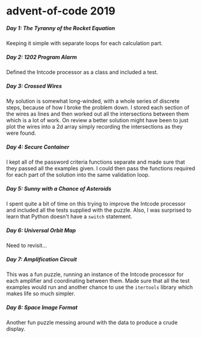 # advent-of-code 2019

##### Day 1: The Tyranny of the Rocket Equation
Keeping it simple with separate loops for each calculation part.

##### Day 2: 1202 Program Alarm
Defined the Intcode processor as a class and included a test.

##### Day 3: Crossed Wires
My solution is somewhat long-winded, with a whole series of discrete steps, because of how I broke the problem down. I stored each
section of the wires as lines and then worked out all the intersections between them which is a lot of work. On review a better 
solution might have been to just plot the wires into a 2d array simply recording the intersections as they were found.

##### Day 4: Secure Container
I kept all of the password criteria functions separate and made sure that they passed all the examples given. I could then pass the
functions required for each part of the solution into the same validation loop.

##### Day 5: Sunny with a Chance of Asteroids
I spent quite a bit of time on this trying to improve the Intcode processor and included all the tests supplied with the puzzle.
Also, I was surprised to learn that Python doesn't have a ```switch``` statement.

##### Day 6: Universal Orbit Map
Need to revisit...

##### Day 7: Amplification Circuit
This was a fun puzzle, running an instance of the Intcode processor for each amplifier and coordinating between them. Made sure
that all the test examples would run and another chance to use the ```itertools``` library which makes life so much simpler. 

##### Day 8: Space Image Format
Another fun puzzle messing around with the data to produce a crude display.

